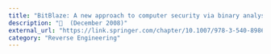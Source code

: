 ```yaml
---
title: "BitBlaze: A new approach to computer security via binary analysis"
description: "📓  (December 2008)"
external_url: "https://link.springer.com/chapter/10.1007/978-3-540-89862-7_1"
category: "Reverse Engineering"
---
```

